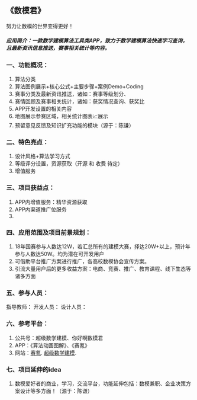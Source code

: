 ## 《数模君》
努力让数模的世界变得更好！
##### 应用简介：一款数学建模算法工具类APP，致力于数学建模算法快速学习查询，且最新资讯信息推送，赛事相关统计等内容。
### 一、功能概况：
1. 算法分类
2. 算法图例展示+核心公式+主要步骤+案例Demo+Coding
3. 赛事分类及最新资讯推送，诸如：赛事等级划分、
4. 赛情回顾及赛事相关统计，诸如：获奖情况查询、获奖比
5. APP开发设置的相关内容
6. 地图展示参赛区域，相关统计图表📈展示
7. 预留意见反馈及知识扩充功能的模块（源于：陈谦）
### 二、特色亮点：
1. 设计风格+算法学习方式
2. 等级评分设置，资源获取（开源 和 收费  待定）
3. 增值服务
### 三、项目获益点：
1. APP内增值服务：精华资源获取
2. APP内渠道推广位服务
3. 
### 四、应用范围及项目前景规划：
1. 18年国赛参与人数达12W，若汇总所有的建模大赛，择达20W+以上，预计年参与人数达50W。均为潜在可开发用户
2. 可借助平台推广方案进行推广，各高校数模协会宣传方案。
3. 引流大量用户后的更多收益方案：电商、竞赛、推广、教育课程、线下生态等诸多方面
### 五、参与人员：
指导教师：
开发人员：
设计人员：

### 六、参考平台：
1. 公共号：超级数学建模、你好啊数模君
2. APP：《算法动画图解》、《赛氪》
3. 网站：[赛氪](http://www.saikr.com/).    [超级数学建模](http://www.cjsxjm.com/).


### 七、项目延伸的idea
1. 数模爱好者的商业，学习，交流平台，功能延伸包括：数模兼职、企业决策方案设计等多方面！（源于：陈谦）
